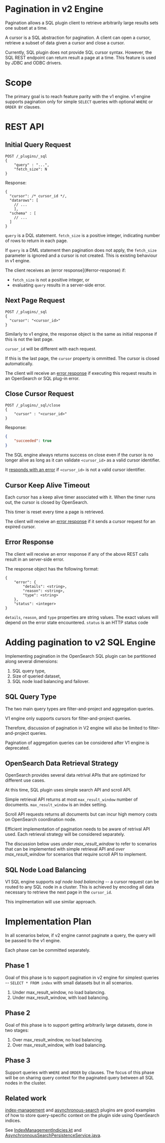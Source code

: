 # Pagination in v2 Engine

Pagination allows a SQL plugin client to retrieve arbitrarily large
results sets one subset at a time.

A cursor is a SQL abstraction for pagination. A client can open a cursor, retrieve a subset of data given a cursor and close a cursor.

Currently, SQL plugin does not provide SQL cursor syntax. However, the SQL REST endpoint can return result a page at a time. This feature is used by JDBC and ODBC drivers.


# Scope
The primary goal is to reach feature parity with the v1 engine. v1 engine supports pagination only for simple `SELECT` queries with optional `WHERE` or `ORDER BY` clauses.

# REST API
## Initial Query Request
```
POST /_plugins/_sql
{
    "query" : "...",
    "fetch_size": N
}
```

Response:
```
{
  "cursor": /* cursor_id */,
  "datarows": [
    // ...
    ],
  "schema" : [
    // ...
  ]
}
```
`query` is a DQL statement. `fetch_size` is a positive integer, indicating number of rows to return in each page.

If `query` is a DML statement then pagination does not apply, the `fetch_size` parameter is ignored and a cursor is not created. This is existing behaviour in v1 engine.

The client receives an (error response](#error-response) if:
- `fetch_size` is not a positive integer, or
-  evaluating `query` results in a server-side error. 

## Next Page Request
```
POST /_plugins/_sql
{
  "cursor": "<cursor_id>"
}
```
Similarly to v1 engine, the response object is the same as initial response if this is not the last page.

`cursor_id` will be different with each request.

If this is the last page, the `cursor` property is ommitted. The cursor is closed automatically.

The client will receive an [error response](#error-response) if executing this request results in an OpenSearch or SQL plug-in error. 

## Close Cursor Request
```
POST /_plugins/_sql/close
{
    "cursor" : "<cursor_id>"
}
```

Response:
```json
{
    "succeeded": true
}

```
The SQL engine always returns success on close even if the cursor is no longer alive as long as it can validate `<cursor_id>` as a valid cursor identifier.

It [responds with an error](#error-response) if `<cursor_id>` is not a valid cursor identifier.

## Cursor Keep Alive Timeout
Each cursor has a keep alive timer associated with it. When the timer runs out, the cursor is closed by OpenSearch.

This timer is reset every time a page is retrieved.

The client will receive an [error response](#error-response) if it sends a cursor request for an expired cursor. 

## Error Response
The client will receive an error response if any of the above REST calls result in an server-side error.

The response object has the following format:
```json5
{
    "error": {
        "details": <string>,
        "reason": <string>,
        "type": <string>
    },
    "status": <integer>
}
```

`details`, `reason`, and `type` properties are string values. The exact values will depend on the error state encountered.
`status` is an HTTP status code

# Adding pagination to v2 SQL Engine

Implementing pagination in the OpenSearch SQL plugin can be partitioned along several dimensions:
1. SQL query type,
1. Size of queried dataset,
1. SQL node load balancing and failover.

## SQL Query Type
The two main query types are filter-and-project and aggregation queries. 

V1 engine only supports cursors for filter-and-project queries.

Therefore, discussion of pagination in V2 engine will also be limited to filter-and-project queries.

Pagination of aggregation queries can be considered after V1 engine is deprecated.

## OpenSearch Data Retrieval Strategy

OpenSearch provides several data retrival APIs that are optimized for different use cases.

At this time, SQL plugin uses simple search API and scroll API.

Simple retrieval API returns at most `max_result_window` number of documents.  `max_result_window` is an index setting.

Scroll API requests returns all documents but can incur high memory costs on OpenSearch coordination node.

Efficient implementation of pagination needs to be aware of retrival API used. Each retrieval strategy will be considered separately.

The discussion below uses *under max_result_window* to refer to scenarios that can be implemented with simple retrieval API and *over max_result_window* for scenarios that require scroll API to implement.

## SQL Node Load Balancing
V1 SQL engine supports *sql node load balancing* -- a cursor request can be routed to any SQL node in a cluster. This is achieved by encoding all data necessary to retrieve the next page in the `cursor_id`.

This implmentation will use similar approach. 
# Implementation Plan

In all scenarios below, if v2 engine cannot paginate a query, the query will be passed to the v1 engine.

Each phase can be committed separately.

## Phase 1
Goal of this phase is to support pagination in v2 engine for simplest queries -- `SELECT * FROM index` with small datasets but in all scenarios.

1. Under max_result_window, no load balancing.
1. Under max_result_window, with load balancing.

## Phase 2
Goal of this phase is to support getting arbitrarily large datasets, done in two stages:
1. Over max_result_window, no load balancing. 
1. Over max_result_window, with load balancing.


## Phase 3
Support queries with `WHERE` and `ORDER` by clauses.
The focus of this phase will be on sharing query context for the paginated query between all SQL nodes in the cluster.

## Related work

[index-management](https://github.com/opensearch-project/index-management) and [asynchronous-search](https://github.com/opensearch-project/asynchronous-search) plugins are good examples of how to store query-specific context on the plugin side using OpenSearch indices. 

See [IndexManagementIndicies.kt](https://github.com/opensearch-project/index-management/blob/f2a9fa6ef05227f3c048b5e59a5852b18c1e98e1/src/main/kotlin/org/opensearch/indexmanagement/IndexManagementIndices.kt) and [AsynchronnousSearchPersistenceService.java](https://github.com/opensearch-project/asynchronous-search/blob/71c5ddc392ab97fe0a70376b37432155866b268a/src/main/java/org/opensearch/search/asynchronous/service/AsynchronousSearchPersistenceService.java).